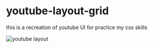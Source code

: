 # youtube-layout-grid
this is a recreation of youtube UI for practice my css skills

![youtube layout](./src/img001.jpg)